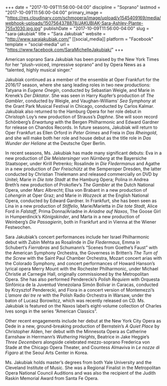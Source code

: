 +++
date = "2017-10-09T11:56:00-04:00"
discipline = "Soprano"
lastmod = "2017-10-09T11:56:00-04:00"
primary_image = "https://res.cloudinary.com/schmopera/image/upload/v1545409169/media/webhook-uploads/1507564378878/JAKUBIAK-Sara-Ashley-Plante-755x1030.jpg.jpg"
publishDate = "2017-10-09T11:56:00-04:00"
slug = "sara-jakubiak"
title = "Sara Jakubiak"
website = "http://www.sarajakubiak.com/"
[[social_media]]
platform = "Facebook"
template = "social-media"
url = "https://www.facebook.com/SaraMichelleJakubiak/"
+++

American soprano Sara Jakubiak has been praised by the New York Times for her “plush-voiced, impressive soprano” and by Opera News as a “talented, highly musical singer.”

Jakubiak continued as a member of the ensemble at Oper Frankfurt for the 2016/17 season, where she sang leading roles in two new productions: Tatyana in *Eugene Onegin*, conducted by Sebastian Weigle, and Marie in Krenek’s *Der Diktator*. She was seen in Harry Kupfer’s production of *The Gambler*, conducted by Weigle, and Vaughan-Williams’ *Sea Symphony* at the Grant Park Musical Festival in Chicago, conducted by Carlos Kalmar. Jakubiak also returned to the Hamburg Opera for her role debut in Christoph Loy’s new production of Strauss’s *Daphne*. She will soon record Schönberg’s *Erwartung* with the Bergen Philharmonic and Edward Gardner for release on Chandos Records. In future seasons, Jakubiak will return to Oper Frankfurt as Ellen Orford in *Peter Grimes* and Freia in *Das Rheingold*, and she will make both her role and house debut as the title role in *Das Wunder der Heliane* at the Deutsche Oper Berlin.

In recent seasons, Ms. Jakubiak has made many significant debuts: Eva in a new production of *Die Meistersinger von Nürnberg* at the Bayersiche Staatsoper, under Kirill Petrenko; Rosalinde in *Die Fledermanus* and Agathe in a new production of *Der Freischütz* at the Semperoper Dresden, the latter conducted by Christian Thielemann and released commercially on DVD by Unitel; Marie in *Die tote Stadt* at the Hamburg Opera; Polina in Andrea Breth’s new production of Prokofiev’s *The Gambler* at the Dutch National Opera, under Marc Albrecht; Elsa von Brabant in a new production of *Lohengrin* at Oper Graz; and Marie in *Wozzeck* at the English National Opera, conducted by Edward Gardner. In Frankfurt, she has been seen as Lina in a new production of *Stiffelio*, Marie/Marietta in *Die tote Stadt*, Alice Ford in *Falstaff*, Prima Donna/Ariadne in *Ariadne auf Naxos*, The Goose Girl in Humperdinck’s *Königskinder*, and Marta in a new production of Weinberg’s *Die Passagierin*, both in Frankfurt and in Vienna at the Wiener Festwochen.

Sara Jakubiak’s concert performances include her Israel Philharmonic debut with Zubin Mehta as Rosalinde in *Die Fledermaus*, Emma in Schubert’s *Fierrabras* and Schumann’s “Scenes from Goethe’s Faust” with the American Symphony Orchestra, the Governess in Britten’s *The Turn of the Screw* with the Saint Paul Chamber Orchestra, Mozart concert arias with the Colorado Symphony, and concert performances of Howard Hanson’s lyrical opera Merry Mount with the Rochester Philharmonic, under Michael Christie at Carnegie Hall, originally commissioned by the Metropolitan Opera. She has also performed Penderecki’s *Polish Requiem* with Orquesta Sinfónica de la Juventud Venezolana Simón Bolívar in Caracas, conducted by Krzysztof Penderecki, and Fiora in a concert version of Montemezzi’s *L’amore dei tre re* with the Polish Radio Orchestra in Warsaw, under the baton of Lucasz Borowitcz, which was recently released on CD. Ms. Jakubiak is featured on the Naxos label’s eight-volume collection of Charles Ives songs in the series “American Classics”.

Other recent engagements include her debut at the New York City Opera as Dede in a new, ground-breaking production of Bernstein’s *A Quiet Place* by Christopher Alden, her debut with the Minnesota Opera as Catherine Earnshaw in Herrmann’s *Wuthering Heights*, Beatrice in Jake Heggie’s *Three Decembers* alongside celebrated mezzo-soprano Frederica von Stade at the Chicago Opera Theater, and Countess Almaviva in *Le nozze di Figaro* at the Seoul Arts Center in Korea.

Ms. Jakubiak holds master’s degrees from both Yale University and the Cleveland Institute of Music. She was a Regional Finalist in the Metropolitan Opera National Council Auditions and was also the recipient of the Judith Raskin Memorial Award from Santa Fe Opera.
